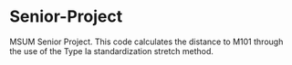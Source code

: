 # Senior-Project
MSUM Senior Project. This code calculates the distance to M101 through the use of the Type Ia standardization stretch method. 
